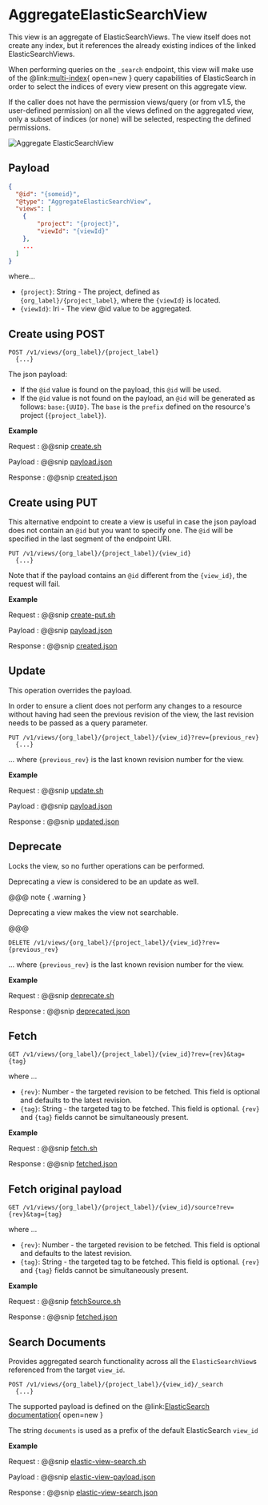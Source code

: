 # AggregateElasticSearchView

This view is an aggregate of ElasticSearchViews. The view itself does not create any index, but it references the 
already existing indices of the linked ElasticSearchViews.

When performing queries on the `_search` endpoint, this view will make use of the 
@link:[multi-index](https://www.elastic.co/docs/reference/elasticsearch/rest-apis/api-conventions){ open=new } query 
capabilities of ElasticSearch in order to select the indices of every view present on this aggregate view.

If the caller does not have the permission views/query (or from v1.5, the user-defined permission) on all the views defined on the aggregated view,
only a subset of indices (or none) will be selected, respecting the defined permissions.

![Aggregate ElasticSearchView](../assets/views/elasticsearch/aggregate-view.png "Aggregate ElasticSearchView")

## Payload

```json
{
  "@id": "{someid}",
  "@type": "AggregateElasticSearchView",
  "views": [ 
    {
        "project": "{project}",
        "viewId": "{viewId}"
    },
    ...
  ]
}
```

where...
 
- `{project}`: String - The project, defined as `{org_label}/{project_label}`, where the `{viewId}` is located.
- `{viewId}`: Iri - The view @id value to be aggregated.

## Create using POST

```
POST /v1/views/{org_label}/{project_label}
  {...}
```

The json payload:

- If the `@id` value is found on the payload, this `@id` will be used.
- If the `@id` value is not found on the payload, an `@id` will be generated as follows: `base:{UUID}`. The `base` is the
  `prefix` defined on the resource's project (`{project_label}`).

**Example**

Request
:   @@snip [create.sh](../assets/views/elasticsearch/create-aggregate.sh)

Payload
:   @@snip [payload.json](../assets/views/elasticsearch/payload-aggregate.json)

Response
:   @@snip [created.json](../assets/views/elasticsearch/created-aggregate.json)

## Create using PUT

This alternative endpoint to create a view is useful in case the json payload does not contain an `@id` but you want to
specify one. The `@id` will be specified in the last segment of the endpoint URI.

```
PUT /v1/views/{org_label}/{project_label}/{view_id}
  {...}
```

Note that if the payload contains an `@id` different from the `{view_id}`, the request will fail.

**Example**

Request
:   @@snip [create-put.sh](../assets/views/elasticsearch/create-put-aggregate.sh)

Payload
:   @@snip [payload.json](../assets/views/elasticsearch/payload-aggregate.json)

Response
:   @@snip [created.json](../assets/views/elasticsearch/created-put-aggregate.json)

## Update

This operation overrides the payload.

In order to ensure a client does not perform any changes to a resource without having had seen the previous revision of
the view, the last revision needs to be passed as a query parameter.

```
PUT /v1/views/{org_label}/{project_label}/{view_id}?rev={previous_rev}
  {...}
```

... where `{previous_rev}` is the last known revision number for the view.

**Example**

Request
:   @@snip [update.sh](../assets/views/elasticsearch/update-aggregate.sh)

Payload
:   @@snip [payload.json](../assets/views/elasticsearch/payload-aggregate.json)

Response
:   @@snip [updated.json](../assets/views/elasticsearch/updated-aggregate.json)

## Deprecate

Locks the view, so no further operations can be performed.

Deprecating a view is considered to be an update as well.

@@@ note { .warning }

Deprecating a view makes the view not searchable.

@@@

```
DELETE /v1/views/{org_label}/{project_label}/{view_id}?rev={previous_rev}
```

... where `{previous_rev}` is the last known revision number for the view.

**Example**

Request
:   @@snip [deprecate.sh](../assets/views/elasticsearch/deprecate-aggregate.sh)

Response
:   @@snip [deprecated.json](../assets/views/elasticsearch/deprecated-aggregate.json)

## Fetch

```
GET /v1/views/{org_label}/{project_label}/{view_id}?rev={rev}&tag={tag}
```

where ...

- `{rev}`: Number - the targeted revision to be fetched. This field is optional and defaults to the latest revision.
- `{tag}`: String - the targeted tag to be fetched. This field is optional.
  `{rev}` and `{tag}` fields cannot be simultaneously present.

**Example**

Request
:   @@snip [fetch.sh](../assets/views/elasticsearch/fetch-aggregate.sh)

Response
:   @@snip [fetched.json](../assets/views/elasticsearch/fetched-aggregate.json)

## Fetch original payload

```
GET /v1/views/{org_label}/{project_label}/{view_id}/source?rev={rev}&tag={tag}
```

where ...

- `{rev}`: Number - the targeted revision to be fetched. This field is optional and defaults to the latest revision.
- `{tag}`: String - the targeted tag to be fetched. This field is optional.
  `{rev}` and `{tag}` fields cannot be simultaneously present.

**Example**

Request
:   @@snip [fetchSource.sh](../assets/views/elasticsearch/fetch-source-aggregate.sh)

Response
:   @@snip [fetched.json](../assets/views/elasticsearch/payload-aggregate.json)

## Search Documents

Provides aggregated search functionality across all the `ElasticSearchView`s referenced from the target `view_id`.

```
POST /v1/views/{org_label}/{project_label}/{view_id}/_search
  {...}
```
The supported payload is defined on the 
@link:[ElasticSearch documentation](https://www.elastic.co/docs/api/doc/elasticsearch/operation/operation-search#operation-search-body-application-json){ open=new }

The string `documents` is used as a prefix of the default ElasticSearch `view_id`

**Example**

Request
:   @@snip [elastic-view-search.sh](../assets/views/elasticsearch/search-aggregate.sh)

Payload
:   @@snip [elastic-view-payload.json](../assets/views/elasticsearch/search-payload.json)

Response
:   @@snip [elastic-view-search.json](../assets/views/elasticsearch/search-results.json)
